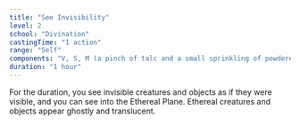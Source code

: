 ```yaml
---
title: "See Invisibility"
level: 2
school: "Divination"
castingTime: "1 action"
range: "Self"
components: "V, S, M (a pinch of talc and a small sprinkling of powdered silver)"
duration: "1 hour"
---
```


For the duration, you see invisible creatures and objects as if they were visible, and you can see into the Ethereal Plane. Ethereal creatures and objects appear ghostly and translucent.
